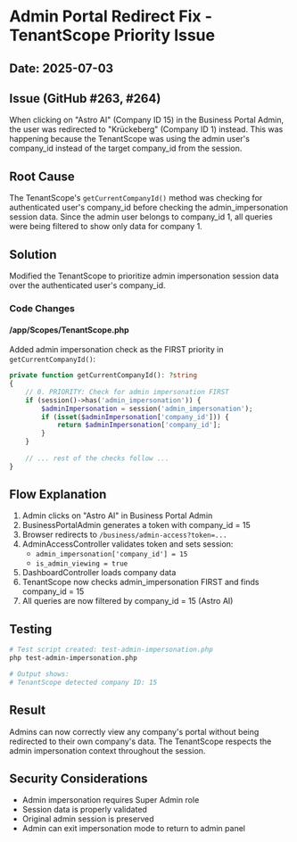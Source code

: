 # Admin Portal Redirect Fix - TenantScope Priority Issue

## Date: 2025-07-03

## Issue (GitHub #263, #264)
When clicking on "Astro AI" (Company ID 15) in the Business Portal Admin, the user was redirected to "Krückeberg" (Company ID 1) instead. This was happening because the TenantScope was using the admin user's company_id instead of the target company_id from the session.

## Root Cause
The TenantScope's `getCurrentCompanyId()` method was checking for authenticated user's company_id before checking the admin_impersonation session data. Since the admin user belongs to company_id 1, all queries were being filtered to show only data for company 1.

## Solution
Modified the TenantScope to prioritize admin impersonation session data over the authenticated user's company_id.

### Code Changes

#### /app/Scopes/TenantScope.php
Added admin impersonation check as the FIRST priority in `getCurrentCompanyId()`:

```php
private function getCurrentCompanyId(): ?string
{
    // 0. PRIORITY: Check for admin impersonation FIRST
    if (session()->has('admin_impersonation')) {
        $adminImpersonation = session('admin_impersonation');
        if (isset($adminImpersonation['company_id'])) {
            return $adminImpersonation['company_id'];
        }
    }
    
    // ... rest of the checks follow ...
}
```

## Flow Explanation
1. Admin clicks on "Astro AI" in Business Portal Admin
2. BusinessPortalAdmin generates a token with company_id = 15
3. Browser redirects to `/business/admin-access?token=...`
4. AdminAccessController validates token and sets session:
   - `admin_impersonation['company_id'] = 15`
   - `is_admin_viewing = true`
5. DashboardController loads company data
6. TenantScope now checks admin_impersonation FIRST and finds company_id = 15
7. All queries are now filtered by company_id = 15 (Astro AI)

## Testing
```bash
# Test script created: test-admin-impersonation.php
php test-admin-impersonation.php

# Output shows:
# TenantScope detected company ID: 15
```

## Result
Admins can now correctly view any company's portal without being redirected to their own company's data. The TenantScope respects the admin impersonation context throughout the session.

## Security Considerations
- Admin impersonation requires Super Admin role
- Session data is properly validated
- Original admin session is preserved
- Admin can exit impersonation mode to return to admin panel